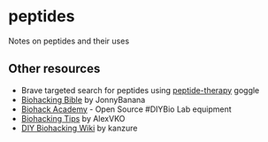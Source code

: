 # peptides
Notes on peptides and their uses

## Other resources
  - Brave targeted search for peptides using [peptide-therapy](https://search.brave.com/goggles?goggles_id=https%253A%252F%252Fgitlab.com%252F-%252Fsnippets%252F2424522%252Fraw&nav=site) goggle
  - [Biohacking Bible](https://github.com/JonnyBanana/THE-BIOHACKING-BIBLE) by JonnyBanana
  - [Biohack Academy](https://github.com/BioHackAcademy) - Open Source #DIYBio Lab equipment
  - [Biohacking Tips](https://github.com/AlexVKO/Biohacking-tips) by AlexVKO
  - [DIY Biohacking Wiki](https://github.com/kanzure/diyhpluswiki) by kanzure
  

